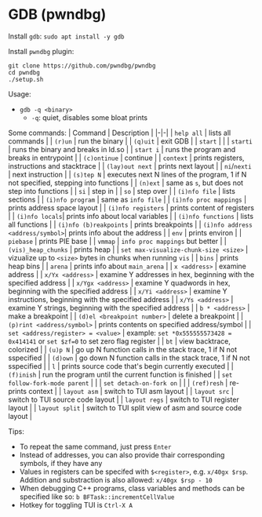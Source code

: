 # GDB (pwndbg)

Install `gdb`: `sudo apt install -y gdb`

Install `pwndbg` plugin:
```
git clone https://github.com/pwndbg/pwndbg
cd pwndbg
./setup.sh
```

Usage:
- `gdb -q <binary>`
    - `-q`: quiet, disables some bloat prints

Some commands:
| Command | Description |
|-|-|
| `help all` | lists all commands |
| `(r)un` | run the binary |
| `(q)uit` | exit GDB |
| `start` | |
| `starti` | runs the binary and breaks in ld.so |
| `start i` | runs the program and breaks in entrypoint |
| `(c)ontinue` | continue |
| `context` | prints registers, instructions and stacktrace |
| `(lay)out next` | prints next layout |
| `ni`/`nexti` | next instruction |
| `(s)tep N` | executes next N lines of the program, 1 if N not specified, stepping into functions |
| `(n)ext` | same as `s`, but does not step into functions |
| `si` | step in |
| `so` | step over |
| `(i)nfo file` | lists sections |
| `(i)nfo program` | same as `info file` |
| `(i)nfo proc mappings` | prints address space layout |
| `(i)nfo registers` | prints content of registers |
| `(i)nfo locals`| prints info about local variables |
| `(i)nfo functions` | lists all functions |
| `(i)nfo (b)reakpoints` | prints breakpoints |
| `(i)nfo address <address/symbol>`| prints info about the address |
| `env` | prints environ |
| `piebase` | prints PIE base |
| `vmmap` | `info proc mappings` but better |
| `(vis)_heap_chunks` | prints heap |
| `set max-visualize-chunk-size <size>` | vizualize up to `<size>` bytes in chunks when running `vis` |
| `bins` | prints heap bins |
| `arena` | prints info about `main_arena` |
| `x <address>` | examine address |
| `x/Yx <address>` | examine Y addresses in hex, beginning with the specified address |
| `x/Ygx <address>` | examine Y quadwords in hex, beginning with the specified address |
| `x/Yi <address>` | examine Y instructions, beginning with the specified address |
| `x/Ys <address>` | examine Y strings, beginning with the specified address |
| `b * <address>` | make a breakpoint |
| `(d)el <breakpoint number>` | delete a breakpoint |
| `(p)rint <address/symbol>` | prints contents on specified address/symbol |
| `set <address/register> = <value>` | example: `set *0x555555573428 = 0x414141` or `set $zf=0` to set zero flag register |
| `bt` | view backtrace, colorized |
| `(u)p N` | go up N function calls in the stack trace, 1 if N not sspecified |
| `(d)own` | go down N function calls in the stack trace, 1 if N not sspecified |
| `l` | prints source code that's begin currently executed |
| `(f)inish` | run the program until the current function is finished |
| `set follow-fork-mode parent` | |
| `set detach-on-fork on` | |
| `(ref)resh` | re-prints context |
| `layout asm` | switch to TUI asm layout |
| `layout src` | switch to TUI source code layout |
| `layout regs` | switch to TUI register layout |
| `layout split` | switch to TUI split view of asm and source code layout |

Tips:
- To repeat the same command, just press `Enter`
- Instead of addresses, you can also provide thair corresponding symbols, if they have any
- Values in registers can be specifed with `$<register>`, e.g. `x/40gx $rsp`. Addition and substraction is also allowed: `x/40gx $rsp - 10`
- When debugging C++ programs, class variables and methods can be specified like so: `b BFTask::incrementCellValue`
- Hotkey for toggling TUI is `Ctrl-X A`
